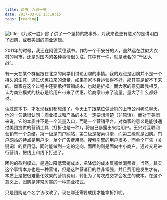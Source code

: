 ```yaml
---
title: 读书：九败一胜
date: 2017-03-01 13:18:15
tags: [reading]
---
```

![title](/images/chess.jpg)
《九败一胜》除了讲了一个坚持的故事外，对我来说更有意义的是讲明白了团购，或者美团的商业逻辑。

<!-- more -->
2011年的时候，我还在阿德莱德读书。作为一个不安分的人，虽然远在胜似大农村的阿市，还是对国内的各种事情很关注。其中有一件，就是著名的 “千团大战”。

有一天在某个群里跟在北京的同学们讨论团购的事情。我的观点是团购并不是一个持久的生意，通过优惠拉来的流量，如果商家本身运营得不好，那其实是留不下来的。商家在这个过程中还要承担营销成本，也就是折扣。而大家的意见跟我相反，认为商业模式的核心是给用户带来了优惠，给商家带来了流量。量大了什么都好说。

读过这本书，才发现我们都想浅了。今天上午跟某位做营销的上市公司老总聊天，他的一句话很认同：商业模式和产品的本质一定要想清楚（非原话）。而对于美团来说，它的本质并不是一个流量入口，而是一个营销平台。对商家的意义是能够通过美团提供的营销工具（打折也是一种），将自己暴露出来给用户。王兴对互联网营销有一个总结。第一级是门户网站，第二级是搜索引擎，而第三级就是团购。门户网站的特点是用户少，单个广告费用高。搜索引擎的用户很多，而单个广告（关键词）的费用低，同时能做到一定的定向。而团购则是面向中小商户，通过交易进行营销，把线上和线下打通了。

团购的盈利模式，是通过降低营销成本，把降低的成本反哺给消费者。当然，其实这个事情本身也是一种营销，但是这种营销目的性非常强，并且费用是发生才有，本质上是把很难量化效果的营销费用，转化为了每次成交才会发生的成本。在这个意义上，团购是非常厉害的一种商业模式。

只是团购这个名字该改改了。现在哪还需要成团才能拿折扣呢。
